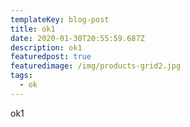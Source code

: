 ```yaml
---
templateKey: blog-post
title: ok1
date: 2020-01-30T20:55:59.687Z
description: ok1
featuredpost: true
featuredimage: /img/products-grid2.jpg
tags:
  - ok
---
```

ok1
